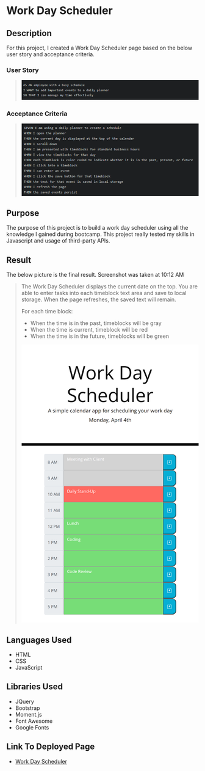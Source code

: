 # Work Day Scheduler

## Description

For this project, I created a Work Day Scheduler page based on the below user story and acceptance criteria.

### User Story

>![This is a screenshot of the user story for Work Day Scheduler](./assets/image/work-day-scheduler-user-story-screenshot.png)

### Acceptance Criteria

>![This is a screenshot of the acceptance criteria needed for Work Day Scheduler](./assets/image/work-day-scheduler-acceptance-criteria-screenshot.png)

## Purpose

The purpose of this project is to build a work day scheduler using all the knowledge I gained during bootcamp. This project really tested my skills in Javascript and usage of third-party APIs.

## Result

The below picture is the final result. Screenshot was taken at 10:12 AM

>The Work Day Scheduler displays the current date on the top. You are able to enter tasks into each timeblock text area and save to local storage. When the page refreshes, the saved text will remain.
>
>For each time block:
>- When the time is in the past, timeblocks will be gray
>- When the time is current, timeblock will be red
>- When the time is in the future, timeblocks will be green
>
>![This is a screenshot of the final result of the Work Day Scheduler](./assets/image/work-day-scheduler-screenshot.png)

## Languages Used

- HTML
- CSS
- JavaScript

## Libraries Used

- JQuery
- Bootstrap
- Moment.js
- Font Awesome
- Google Fonts

## Link To Deployed Page

- [Work Day Scheduler](https://james-y-wong.github.io/hw-5-work-day-scheduler/)